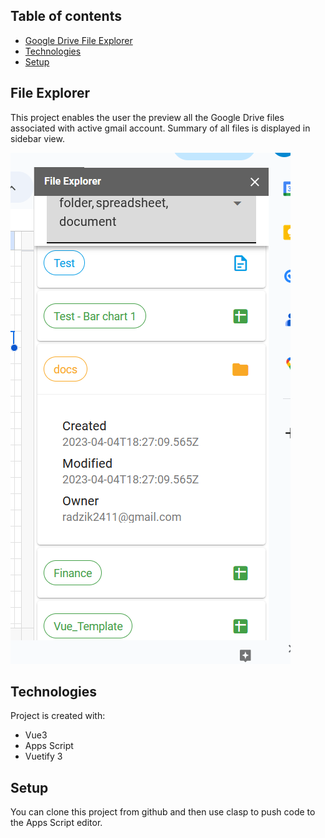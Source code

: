 ﻿## Table of contents

- [Google Drive File Explorer](#file-explorer)
- [Technologies](#technologies)
- [Setup](#setup)

## File Explorer

This project enables the user the preview all the Google Drive files associated with active gmail account. Summary of all files is displayed in sidebar view.

![projectPicture](projectPicture.png)

## Technologies

Project is created with:

- Vue3
- Apps Script
- Vuetify 3

## Setup

You can clone this project from github and then use clasp to push code to the Apps Script editor.
